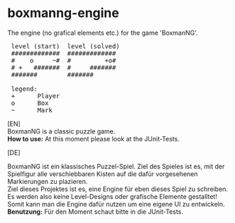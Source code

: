 boxmanng-engine
===============

The engine (no grafical elements etc.) for the game 'BoxmanNG'. 

<pre>
 level (start)  level (solved)
 #############  #############
 #    o     ~#  #         +o#
 # +   #######  #     #######
 #######        #######
 
 legend:
 +      Player
 o      Box
 ~      Mark
</pre>

[EN]<br />
BoxmanNG is a classic puzzle game.
<br />
<b>How to use:</b>
At this moment please look at the JUnit-Tests.

[DE]<br />

BoxmanNG ist ein klassisches Puzzel-Spiel. Ziel des Spieles ist es, mit der Spielfigur alle verschiebbaren Kisten auf die dafür vorgesehenen Markierungen zu plazieren.
<br />
Ziel dieses Projektes ist es, eine Engine für eben dieses Spiel zu schreiben. Es werden also keine Level-Designs oder grafische Elemente gestalltet! Somit kann man die Engine dafür nutzen um eine eigene UI zu entwickeln.
<br />
<b>Benutzung:</b>
Für den Moment schaut bitte in die JUnit-Tests.
